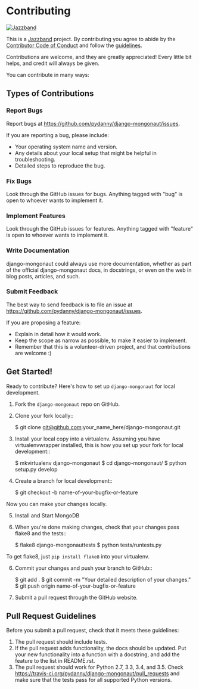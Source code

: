 # Contributing

[![Jazzband](https://jazzband.co/static/img/jazzband.svg)](https://jazzband.co/)

This is a [Jazzband](https://jazzband.co/) project. By contributing you agree to abide by the [Contributor Code of Conduct](https://jazzband.co/about/conduct) and follow the [guidelines](https://jazzband.co/about/guidelines).



Contributions are welcome, and they are greatly appreciated! Every
little bit helps, and credit will always be given.

You can contribute in many ways:

## Types of Contributions

### Report Bugs

Report bugs at https://github.com/pydanny/django-mongonaut/issues.

If you are reporting a bug, please include:

* Your operating system name and version.
* Any details about your local setup that might be helpful in troubleshooting.
* Detailed steps to reproduce the bug.

### Fix Bugs


Look through the GitHub issues for bugs. Anything tagged with "bug"
is open to whoever wants to implement it.

### Implement Features

Look through the GitHub issues for features. Anything tagged with "feature"
is open to whoever wants to implement it.

### Write Documentation

django-mongonaut could always use more documentation, whether as part of the
official django-mongonaut docs, in docstrings, or even on the web in blog posts,
articles, and such.

### Submit Feedback

The best way to send feedback is to file an issue at https://github.com/pydanny/django-mongonaut/issues.

If you are proposing a feature:

* Explain in detail how it would work.
* Keep the scope as narrow as possible, to make it easier to implement.
* Remember that this is a volunteer-driven project, and that contributions
  are welcome :)

Get Started!
------------

Ready to contribute? Here's how to set up `django-mongonaut` for local development.

1. Fork the `django-mongonaut` repo on GitHub.
2. Clone your fork locally::

    $ git clone git@github.com:your_name_here/django-mongonaut.git

3. Install your local copy into a virtualenv. Assuming you have virtualenvwrapper installed, this is how you set up your fork for local development::

    $ mkvirtualenv django-mongonaut
    $ cd django-mongonaut/
    $ python setup.py develop

4. Create a branch for local development::

    $ git checkout -b name-of-your-bugfix-or-feature

Now you can make your changes locally.

5. Install and Start MongoDB

6. When you're done making changes, check that your changes pass flake8 and the
tests::

    $ flake8 django-mongonauttests
    $ python tests/runtests.py

To get flake8, just `pip install flake8` into your virtualenv.

6. Commit your changes and push your branch to GitHub::

    $ git add .
    $ git commit -m "Your detailed description of your changes."
    $ git push origin name-of-your-bugfix-or-feature

7. Submit a pull request through the GitHub website.

Pull Request Guidelines
-----------------------

Before you submit a pull request, check that it meets these guidelines:

1. The pull request should include tests.
2. If the pull request adds functionality, the docs should be updated. Put
   your new functionality into a function with a docstring, and add the
   feature to the list in README.rst.
3. The pull request should work for Python 2.7, 3.3, 3.4, and 3.5. Check
   https://travis-ci.org/pydanny/django-mongonaut/pull_requests
   and make sure that the tests pass for all supported Python versions.
